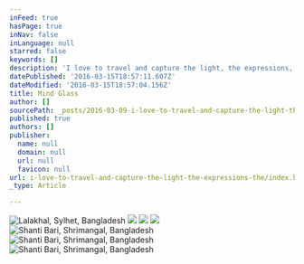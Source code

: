 ```yaml
---
inFeed: true
hasPage: true
inNav: false
inLanguage: null
starred: false
keywords: []
description: 'I love to travel and capture the light, the expressions, the colors that this world has to offer.'
datePublished: '2016-03-15T18:57:11.607Z'
dateModified: '2016-03-15T18:57:04.156Z'
title: Mind Glass
author: []
sourcePath: _posts/2016-03-09-i-love-to-travel-and-capture-the-light-the-expressions-the.md
published: true
authors: []
publisher:
  name: null
  domain: null
  url: null
  favicon: null
url: i-love-to-travel-and-capture-the-light-the-expressions-the/index.html
_type: Article

---
```

![Lalakhal, Sylhet, Bangladesh](https://s3-us-west-2.amazonaws.com/the-grid-img/p/a1c738cf3a02ed0d787c00c09cca1a9c18fcbd51.jpg)
![](https://s3-us-west-2.amazonaws.com/the-grid-img/p/dda0b22264cffc809828885f9ccce59c947f5356.jpg)
![](https://s3-us-west-2.amazonaws.com/the-grid-img/p/16184df25964f309fc13fbc270b6e2f2669463e3.jpg)
![](https://s3-us-west-2.amazonaws.com/the-grid-img/p/7f619f01b30c7f342778cae65a03c34af1731f6c.jpg)
![Shanti Bari, Shrimangal, Bangladesh](https://s3-us-west-2.amazonaws.com/the-grid-img/p/a84bc34dea4d8f5c29968ed3e93bf8480c96654d.jpg)
![Shanti Bari, Shrimangal, Bangladesh](https://s3-us-west-2.amazonaws.com/the-grid-img/p/12e1e09f8031fb16239eeaf8d4114f575ce3ecf1.jpg)
![Shanti Bari, Shrimangal, Bangladesh](https://s3-us-west-2.amazonaws.com/the-grid-img/p/d1cc9f1156db22f0ee86959fbadc4a0939ef8ab7.jpg)